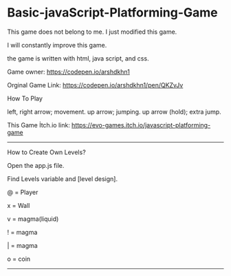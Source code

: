 # Basic-javaScript-Platforming-Game

This game does not belong to me. I just modified this game.

I will constantly improve this game.

the game is written with html, java script, and css.

Game owner: https://codepen.io/arshdkhn1

Orginal Game Link: https://codepen.io/arshdkhn1/pen/QKZvJv

How To Play

left, right arrow; movement.
up arrow; jumping.
up arrow (hold); extra jump.

This Game İtch.io link: https://evo-games.itch.io/javascript-platforming-game

------------------------------------------------------

How to Create Own Levels?

Open the app.js file.

Find Levels variable and [level design].

@ = Player

x = Wall

v = magma(liquid)

! = magma

| = magma

o = coin

------------------------------------------------------
